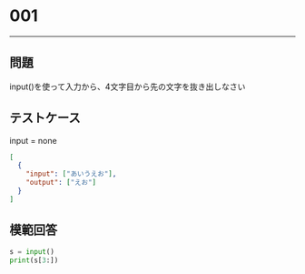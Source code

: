 # 001

---

## 問題

input()を使って入力から、4文字目から先の文字を抜き出しなさい

## テストケース

input = none

```json
[
  {
    "input": ["あいうえお"],
    "output": ["えお"]
  }
]
```

## 模範回答

```python
s = input()
print(s[3:])
```

